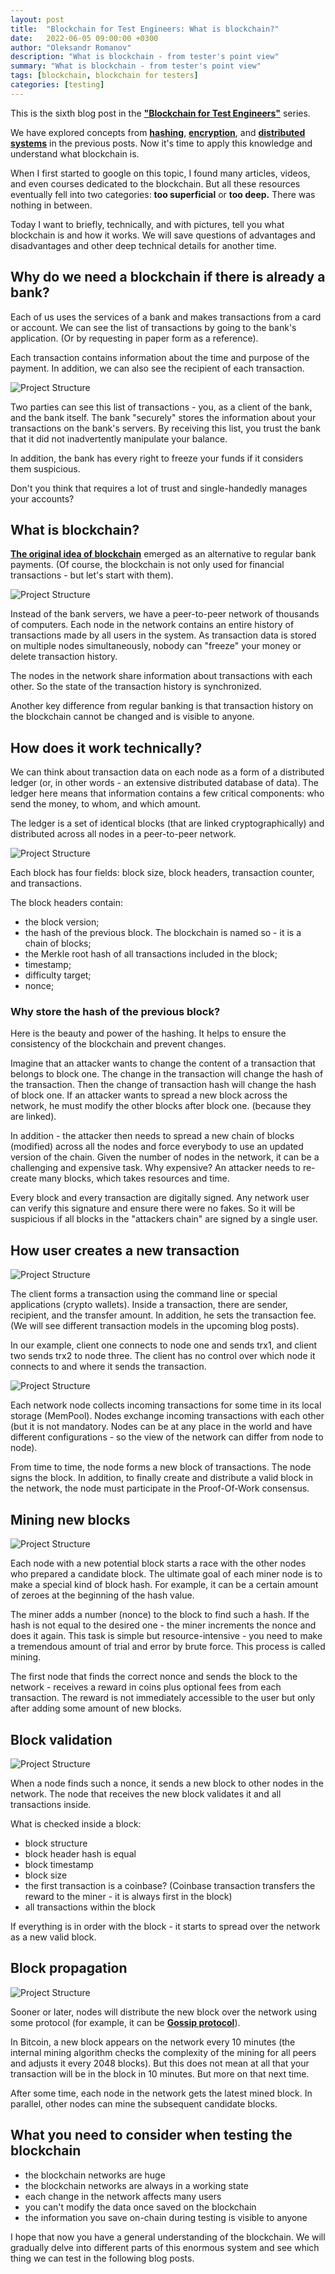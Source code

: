 ```yaml
---
layout: post
title:  "Blockchain for Test Engineers: What is blockchain?"
date:   2022-06-05 09:00:00 +0300
author: "Oleksandr Romanov"
description: "What is blockchain - from tester's point view"
summary: "What is blockchain - from tester's point view"
tags: [blockchain, blockchain for testers]
categories: [testing]
---
```


This is the sixth blog post in the [**"Blockchain for Test Engineers"**](https://testengineeringnotes.com/posts/2022-04-24-blockchain-testing-mindmap/) series.  

We have explored concepts from **[hashing](https://testengineeringnotes.com/posts/2022-05-01-bchain-testing-1-hashing/)**, **[encryption](https://testengineeringnotes.com/posts/2022-05-08-bchain-testing-2-encryption/)**, and **[distributed systems](https://testengineeringnotes.com/posts/2022-05-22-bchain-test-4-distributed-systems/)** in the previous posts. Now it's time to apply this knowledge and understand what blockchain is.

When I first started to google on this topic, I found many articles, videos, and even courses dedicated to the blockchain. But all these resources eventually fell into two categories: **too superficial** or **too deep.** There was nothing in between.

Today I want to briefly, technically, and with pictures, tell you what blockchain is and how it works. We will save questions of advantages and disadvantages and other deep technical details for another time.

## Why do we need a blockchain if there is already a bank?
Each of us uses the services of a bank and makes transactions from a card or account. We can see the list of transactions by going to the bank's application. (Or by requesting in paper form as a reference).

Each transaction contains information about the time and purpose of the payment. In addition, we can also see the recipient of each transaction. 

![Project Structure](/img/20220605/banking.png)

Two parties can see this list of transactions - you, as a client of the bank, and the bank itself. The bank "securely" stores the information about your transactions on the bank's servers. By receiving this list, you trust the bank that it did not inadvertently manipulate your balance.

In addition, the bank has every right to freeze your funds if it considers them suspicious.

Don't you think that requires a lot of trust and single-handedly manages your accounts?

## What is blockchain?
**[The original idea of blockchain](https://bitcoin.org/bitcoin.pdf)** emerged as an alternative to regular bank payments. (Of course, the blockchain is not only used for financial transactions - but let's start with them). 

![Project Structure](/img/20220605/blockchain.png)

Instead of the bank servers, we have a peer-to-peer network of thousands of computers. Each node in the network contains an entire history of transactions made by all users in the system. As transaction data is stored on multiple nodes simultaneously, nobody can "freeze" your money or delete transaction history.

The nodes in the network share information about transactions with each other. So the state of the transaction history is synchronized.

Another key difference from regular banking is that transaction history on the blockchain cannot be changed and is visible to anyone. 

## How does it work technically?

We can think about transaction data on each node as a form of a distributed ledger (or, in other words - an extensive distributed database of data). The ledger here means that information contains a few critical components: who send the money, to whom, and which amount. 

The ledger is a set of identical blocks (that are linked cryptographically) and distributed across all nodes in a peer-to-peer network. 

![Project Structure](/img/20220605/block.png)

Each block has four fields: block size, block headers, transaction counter, and transactions. 

The block headers contain:
- the block version;
- the hash of the previous block. The blockchain is named so - it is a chain of blocks;
- the Merkle root hash of all transactions included in the block;
- timestamp;
- difficulty target;
- nonce;

### Why store the hash of the previous block? 
Here is the beauty and power of the hashing. It helps to ensure the consistency of the blockchain and prevent changes.

Imagine that an attacker wants to change the content of a transaction that belongs to block one. The change in the transaction will change the hash of the transaction. Then the change of transaction hash will change the hash of block one. If an attacker wants to spread a new block across the network, he must modify the other blocks after block one. (because they are linked).  

In addition - the attacker then needs to spread a new chain of blocks (modified) across all the nodes and force everybody to use an updated version of the chain. Given the number of nodes in the network, it can be a challenging and expensive task. 
Why expensive? An attacker needs to re-create many blocks, which takes resources and time. 

Every block and every transaction are digitally signed. Any network user can verify this signature and ensure there were no fakes. So it will be suspicious if all blocks in the "attackers chain" are signed by a single user. 

## How user creates a new transaction

![Project Structure](/img/20220605/create_transaction.png)

The client forms a transaction using the command line or special applications (crypto wallets). Inside a transaction, there are sender, recipient, and the transfer amount. In addition, he sets the transaction fee. (We will see different transaction models in the upcoming blog posts). 

In our example, client one connects to node one and sends trx1, and client two sends trx2 to node three. The client has no control over which node it connects to and where it sends the transaction. 

![Project Structure](/img/20220605/prepare_transaction.png)

Each network node collects incoming transactions for some time in its local storage (MemPool). Nodes exchange incoming transactions with each other (but it is not mandatory. Nodes can be at any place in the world and have different configurations - so the view of the network can differ from node to node).

From time to time, the node forms a new block of transactions. The node signs the block. In addition, to finally create and distribute a valid block in the network, the node must participate in the Proof-Of-Work consensus.

## Mining new blocks

![Project Structure](/img/20220605/mining_block.png)

Each node with a new potential block starts a race with the other nodes who prepared a candidate block. 
The ultimate goal of each miner node is to make a special kind of block hash. For example, it can be a certain amount of zeroes at the beginning of the hash value.  

The miner adds a number (nonce) to the block to find such a hash. If the hash is not equal to the desired one - the miner increments the nonce and does it again. This task is simple but resource-intensive - you need to make a tremendous amount of trial and error by brute force. This process is called mining.

The first node that finds the correct nonce and sends the block to the network - receives a reward in coins plus optional fees from each transaction. The reward is not immediately accessible to the user but only after adding some amount of new blocks. 

## Block validation

![Project Structure](/img/20220605/validate_block.png)

When a node finds such a nonce, it sends a new block to other nodes in the network. The node that receives the new block validates it and all transactions inside. 

What is checked inside a block:
- block structure
- block header hash is equal 
- block timestamp
- block size
- the first transaction is a coinbase? (Coinbase transaction transfers the reward to the miner - it is always first in the block)
- all transactions within the block

If everything is in order with the block - it starts to spread over the network as a new valid block.

## Block propagation

![Project Structure](/img/20220605/propagate_block.png)

Sooner or later, nodes will distribute the new block over the network using some protocol (for example, it can be **[Gossip protocol](https://testengineeringnotes.com/posts/2022-05-29-bchain-test-5-p2p-gossip-protocols/)**).

In Bitcoin, a new block appears on the network every 10 minutes (the internal mining algorithm checks the complexity of the mining for all peers and adjusts it every 2048 blocks). But this does not mean at all that your transaction will be in the block in 10 minutes. But more on that next time.

After some time, each node in the network gets the latest mined block. In parallel, other nodes can mine the subsequent candidate blocks. 

## What you need to consider when testing the blockchain

- the blockchain networks are huge
- the blockchain networks are always in a working state
- each change in the network affects many users
- you can't modify the data once saved on the blockchain
- the information you save on-chain during testing is visible to anyone

I hope that now you have a general understanding of the blockchain. We will gradually delve into different parts of this enormous system and see which thing we can test in the following blog posts.